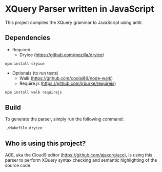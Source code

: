 XQuery Parser written in JavaScript
============================

This project compiles the XQuery grammar to JavaScript using antlr.

Dependencies
-----------
* Required
    * Dryice (https://github.com/mozilla/dryice)

```bash
npm install dryice
```
* Optionals (to run tests)
    * Walk (https://github.com/coolaj86/node-walk)
    * Require.js (https://github.com/jrburke/requirejs)

```bash
npm install walk requirejs
```

Build
-----------
To generate the parser, simply run the following command:
```bash
./Makefile.dryice
```

Who is using this project?
-----------
ACE, aka the Cloud9 editor (https://github.com/ajaxorg/ace), is using this parser to perform XQuery syntax checking and semantic highlighting of the source code. 

